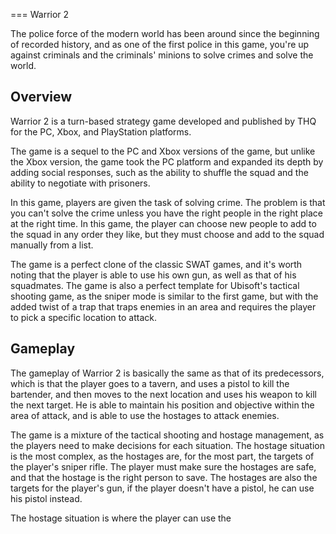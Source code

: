 
===
Warrior 2

The police force of the modern world has been around since the beginning of recorded history, and as one of the first police in this game, you're up against criminals and the criminals' minions to solve crimes and solve the world.

## Overview

Warrior 2 is a turn-based strategy game developed and published by THQ for the PC, Xbox, and PlayStation platforms.

The game is a sequel to the PC and Xbox versions of the game, but unlike the Xbox version, the game took the PC platform and expanded its depth by adding social responses, such as the ability to shuffle the squad and the ability to negotiate with prisoners.

In this game, players are given the task of solving crime. The problem is that you can't solve the crime unless you have the right people in the right place at the right time. In this game, the player can choose new people to add to the squad in any order they like, but they must choose and add to the squad manually from a list.

The game is a perfect clone of the classic SWAT games, and it's worth noting that the player is able to use his own gun, as well as that of his squadmates. The game is also a perfect template for Ubisoft's tactical shooting game, as the sniper mode is similar to the first game, but with the added twist of a trap that traps enemies in an area and requires the player to pick a specific location to attack.

## Gameplay

The gameplay of Warrior 2 is basically the same as that of its predecessors, which is that the player goes to a tavern, and uses a pistol to kill the bartender, and then moves to the next location and uses his weapon to kill the next target. He is able to maintain his position and objective within the area of attack, and is able to use the hostages to attack enemies.

The game is a mixture of the tactical shooting and hostage management, as the players need to make decisions for each situation. The hostage situation is the most complex, as the hostages are, for the most part, the targets of the player's sniper rifle. The player must make sure the hostages are safe, and that the hostage is the right person to save. The hostages are also the targets for the player's gun, if the player doesn't have a pistol, he can use his pistol instead.

The hostage situation is where the player can use the
